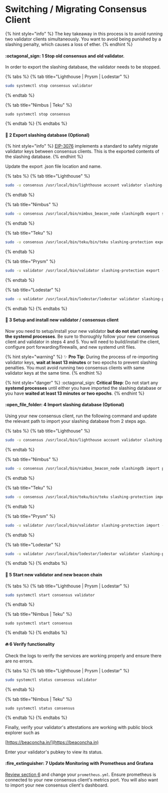 # Switching / Migrating Consensus Client

{% hint style="info" %}
The key takeaway in this process is to avoid running two validator clients simultaneously. You want to avoid being punished by a slashing penalty, which causes a loss of ether.
{% endhint %}

#### :octagonal\_sign: 1 Stop old consensus and old validator.

In order to export the slashing database, the validator needs to be stopped.

{% tabs %}
{% tab title="Lighthouse | Prysm | Lodestar" %}
```bash
sudo systemctl stop consensus validator
```
{% endtab %}

{% tab title="Nimbus | Teku" %}
```
sudo systemctl stop consensus
```
{% endtab %}
{% endtabs %}

#### :minidisc: 2 Export slashing database (Optional)

{% hint style="info" %}
[EIP-3076](https://eips.ethereum.org/EIPS/eip-3076) implements a standard to safety migrate validator keys between consensus clients. This is the exported contents of the slashing database.
{% endhint %}

Update the export .json file location and name.

{% tabs %}
{% tab title="Lighthouse" %}
```bash
sudo -u consensus /usr/local/bin/lighthouse account validator slashing-protection export <lighthouse_interchange.json>
```
{% endtab %}

{% tab title="Nimbus" %}
```bash
sudo -u consensus /usr/local/bin/nimbus_beacon_node slashingdb export slashing-protection.json

```
{% endtab %}

{% tab title="Teku" %}
```bash
sudo -u consensus /usr/local/bin/teku/bin/teku slashing-protection export --to=<FILE>
```
{% endtab %}

{% tab title="Prysm" %}
```bash
sudo -u validator /usr/local/bin/validator slashing-protection export --datadir=/path/to/your/wallet --slashing-protection-export-dir=/path/to/desired/outputdir
```
{% endtab %}

{% tab title="Lodestar" %}
```bash
sudo -u validator /usr/local/bin/lodestar/lodestar validator slashing-protection export --network mainnet --file interchange.json
```
{% endtab %}
{% endtabs %}

#### :construction: 3 Setup and install new validator / consensus client

Now you need to setup/install your new validator **but do not start running the systemd processes**. Be sure to thoroughly follow your new consensus client and validator in steps 4 and 5. You will need to build/install the client, configure port forwarding/firewalls, and new systemd unit files.

{% hint style="warning" %}
:sparkles: **Pro Tip**: During the process of re-importing validator keys, **wait at least 13 minutes** or two epochs to prevent slashing penalties. You must avoid running two consensus clients with same validator keys at the same time.
{% endhint %}

{% hint style="danger" %}
:octagonal\_sign: **Critical Step**: Do not start any **systemd processes** until either you have imported the slashing database or you have **waited at least 13 minutes or two epochs**.
{% endhint %}

#### :open\_file\_folder: 4 Import slashing database (Optional)

Using your new consensus client, run the following command and update the relevant path to import your slashing database from 2 steps ago.

{% tabs %}
{% tab title="Lighthouse" %}
```bash
sudo -u consensus /usr/local/bin/lighthouse account validator slashing-protection import <my_interchange.json>
```
{% endtab %}

{% tab title="Nimbus" %}
```bash
sudo -u consensus /usr/local/bin/nimbus_beacon_node slashingdb import path/to/export_dir/slashing-protection.json
```
{% endtab %}

{% tab title="Teku" %}
```bash
sudo -u consensus /usr/local/bin/teku/bin/teku slashing-protection import --from=<FILE>
```
{% endtab %}

{% tab title="Prysm" %}
```bash
sudo -u validator /usr/local/bin/validator slashing-protection import --datadir=/path/to/your/wallet --slashing-protection-json-file=/path/to/desiredimportfile
```
{% endtab %}

{% tab title="Lodestar" %}
```bash
sudo -u validator /usr/local/bin/lodestar/lodestar validator slashing-protection import --network mainnet --file interchange.json
```
{% endtab %}
{% endtabs %}

#### :stars: 5 Start new validator and new beacon chain

{% tabs %}
{% tab title="Lighthouse | Prysm | Lodestar" %}
```bash
sudo systemctl start consensus validator
```
{% endtab %}

{% tab title="Nimbus | Teku" %}
```
sudo systemctl start consensus
```
{% endtab %}
{% endtabs %}

#### :fire: 6 Verify functionality

Check the logs to verify the services are working properly and ensure there are no errors.

{% tabs %}
{% tab title="Lighthouse | Prysm | Lodestar" %}
```bash
sudo systemctl status consensus validator
```
{% endtab %}

{% tab title="Nimbus | Teku" %}
```
sudo systemctl status consensus
```
{% endtab %}
{% endtabs %}

Finally, verify your validator's attestations are working with public block explorer such as

[https://beaconcha.in/](https://beaconcha.in)

Enter your validator's pubkey to view its status.

#### :fire\_extinguisher: 7 Update Monitoring with Prometheus and Grafana

[Review section 6](../part-i-installation/monitoring-your-validator-with-grafana-and-prometheus.md) and change your `prometheus.yml`. Ensure prometheus is connected to your new consensus client's metrics port. You will also want to import your new consensus client's dashboard.
